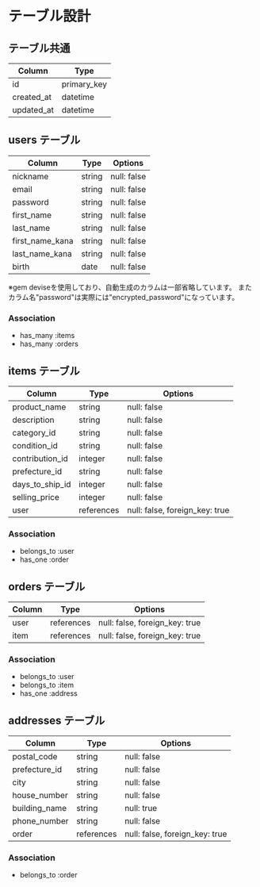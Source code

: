 # テーブル設計

## テーブル共通

| Column     | Type        |
| ---------- | ----------- |
| id         | primary_key |
| created_at | datetime    |
| updated_at | datetime    |

## users テーブル
| Column          | Type   | Options     |
| --------------- | ------ | ----------- |
| nickname        | string | null: false |
| email           | string | null: false |
| password        | string | null: false |
| first_name      | string | null: false |
| last_name       | string | null: false |
| first_name_kana | string | null: false |
| last_name_kana  | string | null: false |
| birth           | date   | null: false |
※gem deviseを使用しており、自動生成のカラムは一部省略しています。
またカラム名"password"は実際には"encrypted_password"になっています。
### Association

- has_many :items
- has_many :orders

## items テーブル

| Column        | Type       | Options                        |
| ------------- | ---------- | ------------------------------ |
| product_name  | string     | null: false                    |
| description   | string     | null: false                    |
| category_id      | string     | null: false                    |
| condition_id     | string     | null: false                    |
| contribution_id  | integer    | null: false                    |
| prefecture_id    | string     | null: false                    |
| days_to_ship_id  | integer    | null: false                    |
| selling_price | integer    | null: false                    |
| user          | references | null: false, foreign_key: true |

### Association

- belongs_to :user
- has_one :order

## orders テーブル

| Column   | Type       | Options                        |
| -------- | ---------- | ------------------------------ |
| user     | references | null: false, foreign_key: true |
| item     | references | null: false, foreign_key: true |

### Association

- belongs_to :user
- belongs_to :item
- has_one :address

## addresses テーブル

| Column        | Type       | Options                        |
| ------------- | ---------- | ------------------------------ |
| postal_code   | string     | null: false                    |
| prefecture_id    | string     | null: false                    |
| city          | string     | null: false                    |
| house_number  | string     | null: false                    |
| building_name | string     | null: true                     |
| phone_number  | string     | null: false                    |
| order         | references | null: false, foreign_key: true |

### Association

- belongs_to :order
